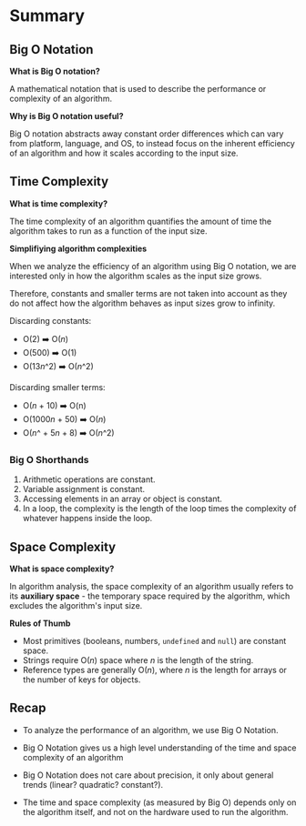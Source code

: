 # Summary

## Big O Notation

**What is Big O notation?**

A mathematical notation that is used to describe the performance or complexity of an algorithm.

**Why is Big O notation useful?**

Big O notation abstracts away constant order differences which can vary from platform, language, and OS, to instead focus on the inherent efficiency of an algorithm and how it scales according to the input size.

## Time Complexity

**What is time complexity?**

The time complexity of an algorithm quantifies the amount of time the algorithm takes to run as a function of the input size.

**Simplifiying algorithm complexities**

When we analyze the efficiency of an algorithm using Big O notation, we are interested only in how the algorithm scales as the input size grows.

Therefore, constants and smaller terms are not taken into account as they do not affect how the algorithm behaves as input sizes grow to infinity.

Discarding constants:

- O(2) ➡️ O(_n_)
- O(500) ➡️ O(1)
- O(13*n*^2) ➡️ O(_n_^2)

Discarding smaller terms:

- O(_n_ + 10) ➡️ O(n)
- O(1000*n* + 50) ➡️ O(_n_)
- O(_n_^ + 5*n* + 8) ➡️ O(_n_^2)

### Big O Shorthands

1. Arithmetic operations are constant.
2. Variable assignment is constant.
3. Accessing elements in an array or object is constant.
4. In a loop, the complexity is the length of the loop times the complexity of whatever happens inside the loop.

## Space Complexity

**What is space complexity?**

In algorithm analysis, the space complexity of an algorithm usually refers to its **auxiliary space** - the temporary space required by the algorithm, which excludes the algorithm's input size.

**Rules of Thumb**

- Most primitives (booleans, numbers, `undefined` and `null`) are constant space.
- Strings require O(_n_) space where _n_ is the length of the string.
- Reference types are generally O(_n_), where _n_ is the length for arrays or the number of keys for objects.

## Recap

- To analyze the performance of an algorithm, we use Big O Notation.

- Big O Notation gives us a high level understanding of the time and space complexity of an algorithm

- Big O Notation does not care about precision, it only about general trends (linear? quadratic? constant?).

- The time and space complexity (as measured by Big O) depends only on the algorithm itself, and not on the hardware used to run the algorithm.
